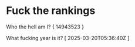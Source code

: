 # Fuck the rankings

Who the hell am I?
{ 14943523 }

What fucking year is it?
[ 2025-03-20T05:36:40Z ]
